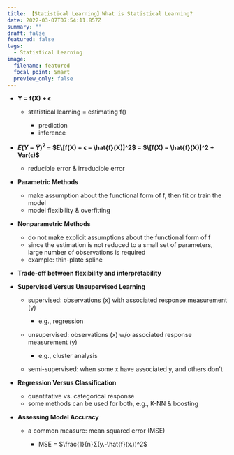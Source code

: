 ```yaml
---
title: 【Statistical Learning】What is Statistical Learning?
date: 2022-03-07T07:54:11.857Z
summary: ""
draft: false
featured: false
tags:
  - Statistical Learning
image:
  filename: featured
  focal_point: Smart
  preview_only: false
---
```

* **Y = f(X) + ϵ**

  * statistical learning = estimating f()

    * prediction
    * inference
* **$E(Y − \hat{Y} )^2$ = $E\[f(X) + ϵ − \hat{f}(X)]^2$ = $\[f(X) − \hat{f}(X)]^2 + Var(ϵ)$**

  * reducible error & irreducible error
* **Parametric Methods**

  * make assumption about the functional form of f, then fit or train the model
  * model flexibility & overfitting
* **Nonparametric Methods**

  * do not make explicit assumptions about the functional form of f
  * since the estimation is not reduced to a small set of parameters, large number of observations is required
  * example: thin-plate spline
* **Trade-off between flexibility and interpretability**
* **Supervised Versus Unsupervised Learning**

  * supervised: observations (x) with associated response measurement (y)

    * e.g., regression
  * unsupervised: observations (x) w/o associated response measurement (y)

    * e.g., cluster analysis
  * semi-supervised: when some x have associated y, and others don't
* **Regression Versus Classification**

  * quantitative vs. categorical response
  * some methods can be used for both, e.g., K-NN & boosting
* **Assessing Model Accuracy**

  * a common measure: mean squared error (MSE)

    * MSE = $\frac{1}{n}Σ(yᵢ-\hat{f}(xᵢ))^2$